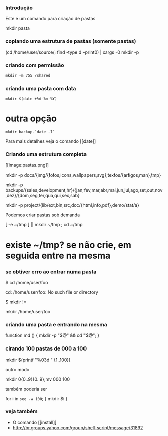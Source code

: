 ### Introdução
Este é um comando para criação de pastas

  mkdir pasta

### copiando uma estrutura de pastas (somente pastas)

(cd /home/user/source/; find -type d -print0) | xargs -0 mkdir -p

### criando com permissão

    mkdir -m 755 /shared

### criando uma pasta com data

    mkdir $(date +%d-%m-%Y)

# outra opção

    mkdir backup-`date -I`

Para mais detalhes veja o comando [[date]]
### Criando uma extrutura completa
[[image:pastas.png]]


  mkdir -p docs/{img/{fotos,icons,wallpapers,svg},textos/{artigos,man},tmp}

mkdir -p backups/{sales,development,hr}/{jan,fev,mar,abr,mai,jun,jul,ago,set,out,nov,dez}/{dom,seg,ter,qua,qui,sex,sab}



  mkdir -p project/{lib/ext,bin,src,doc/{html,info,pdf},demo/stat/a}


Podemos criar pastas sob demanda

  [ -e ~/tmp ] || mkdir ~/tmp ; cd ~/tmp
  # existe ~/tmp? se não crie, em seguida entre na mesma


### se obtiver erro ao entrar numa pasta

$ cd /home/user/foo

cd: /home/user/foo: No such file or directory

$ mkdir !*

mkdir /home/user/foo


### criando uma pasta e entrando na mesma

function md () { mkdir -p "$@" && cd "$@"; }

### cirando 100 pastas de 000 a 100

mkdir $(printf "%03d " {1..100})

outro modo

mkdir 0{0..9}{0..9};mv 000 100

também poderia ser

for i in `seq -w 100`; {
   mkdir $i
}

### veja também
* O comando [[install]]
* http://br.groups.yahoo.com/group/shell-script/message/31892